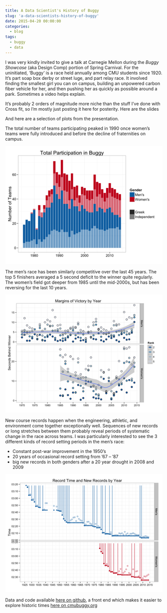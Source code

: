```yaml
---
title: A Data Scientist's History of Buggy
slug: 'a-data-scientists-history-of-buggy'
date: 2015-04-20 00:00:00
categories:
  - blog
tags:
  - buggy
  - data
---
```


I was very kindly invited to give a talk at Carnegie Mellon during the _Buggy Showcase_ (aka Design Comp) portion of Spring Carnival. For the uninitiated, ‘Buggy’ is a race held annually among CMU students since 1920. It’s part soap box derby or street luge, and part relay race. It involved finding the smallest girl you can on campus, building an unpowered carbon fiber vehicle for her, and then pushing her as quickly as possible around a park. Sometimes a video helps explain.

It’s probably 2 orders of magnitude more niche than the stuff I’ve done with Cross fit, so I’m mostly just posting it here for posterity. Here are the slides

And here are a selection of plots from the presentation.

The total number of teams participating peaked in 1990 once women’s teams were fully introduced and before the decline of fraternities on campus.

![](/assets/images/posts/participation.year_-1024x768.png)

The men’s race has been similarly competitive over the last 45 years. The top 5 finishers averaged a 5 second deficit to the winner quite regularly. The women’s field got deeper from 1985 until the mid-2000s, but has been reversing for the last 10 years.

![](/assets/images/posts/perf.margin.year_-1024x768.png)

New course records happen when the engineering, athletic, and environment come together exceptionally well. Sequences of new records or long stretches between them probably reveal periods of systematic change in the race across teams. I was particularly interested to see the 3 different kinds of record setting periods in the men’s race:

*   Constant post-war improvement in the 1950’s
*   20 years of occasional record setting from ’67 – ’87
*   big new records in both genders after a 20 year drought in 2008 and 2009

![](/assets/images/posts/comp.record.year_-1024x768.png)

Data and code available [here on github](https://github.com/swiftsam/cmubuggy-data), a front end which makes it easier to explore historic times [here on cmubuggy.org](http://cmubuggy.org/history)
